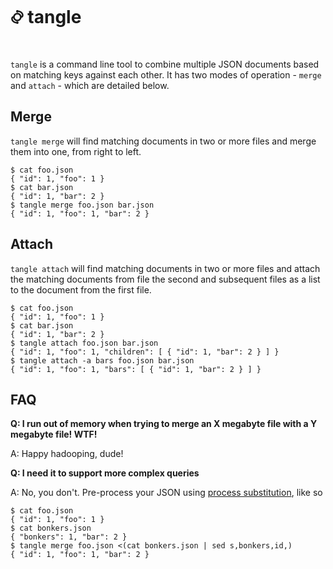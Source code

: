# &#4034; tangle

`tangle` is a command line tool to combine multiple JSON documents
based on matching keys against each other. It has two modes of
operation - `merge` and `attach` - which are detailed below.

## Merge

`tangle merge` will find matching documents in two or more files and
merge them into one, from right to left.

    $ cat foo.json
    { "id": 1, "foo": 1 }
    $ cat bar.json
    { "id": 1, "bar": 2 }
    $ tangle merge foo.json bar.json
    { "id": 1, "foo": 1, "bar": 2 }

## Attach

`tangle attach` will find matching documents in two or more files and
attach the matching documents from file the second and subsequent
files as a list to the document from the first file.

    $ cat foo.json
    { "id": 1, "foo": 1 }
    $ cat bar.json
    { "id": 1, "bar": 2 }
    $ tangle attach foo.json bar.json
    { "id": 1, "foo": 1, "children": [ { "id": 1, "bar": 2 } ] }
    $ tangle attach -a bars foo.json bar.json
    { "id": 1, "foo": 1, "bars": [ { "id": 1, "bar": 2 } ] }

## FAQ

__Q: I run out of memory when trying to merge an X megabyte file with a Y megabyte file! WTF!__

A: Happy hadooping, dude!

__Q: I need it to support more complex queries__

A: No, you don't. Pre-process your JSON using [process substitution](http://tldp.org/LDP/abs/html/process-sub.html), like so

    $ cat foo.json
    { "id": 1, "foo": 1 }
    $ cat bonkers.json
    { "bonkers": 1, "bar": 2 }
    $ tangle merge foo.json <(cat bonkers.json | sed s,bonkers,id,)
    { "id": 1, "foo": 1, "bar": 2 }
